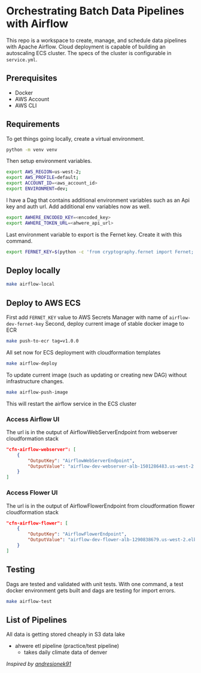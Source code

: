 # Orchestrating Batch Data Pipelines with Airflow

This repo is a workspace to create, manage, and schedule data pipelines with Apache Airflow. Cloud deployment is capable of building an autoscaling ECS cluster. The specs of the cluster is configurable in `service.yml`.

## Prerequisites
- Docker
- AWS Account
- AWS CLI

## Requirements
To get things going locally, create a virtual environment.
```bash
python -m venv venv
```
Then setup environment variables.
```bash
export AWS_REGION=us-west-2;
export AWS_PROFILE=default;
export ACCOUNT_ID=<aws_account_id>
export ENVIRONMENT=dev;
```
I have a Dag that contains additional environment variables such as an Api key and auth url. Add additional env variables now as well.
```bash
export AWHERE_ENCODED_KEY=<encoded_key>
export AWHERE_TOKEN_URL=<ahwere_api_url>
```
Last environment variable to export is the Fernet key. Create it with this command.
```bash
export FERNET_KEY=$(python -c 'from cryptography.fernet import Fernet; fernet_key = Fernet.generate_key().decode(); print(fernet_key)')
```

## Deploy locally
```bash
make airflow-local
```

## Deploy to AWS ECS
First add `FERNET_KEY` value to AWS Secrets Manager with name of `airflow-dev-fernet-key`
Second, deploy current image of stable docker image to ECR
```bash
make push-to-ecr tag=v1.0.0
```
All set now for ECS deployment with cloudformation templates
```bash
make airflow-deploy
```
To update current image (such as updating or creating new DAG) without infrastructure changes.
```bash
make airflow-push-image
```
This will restart the airflow service in the ECS cluster

### Access Airflow UI
The url is in the output of AirflowWebServerEndpoint from webserver cloudformation stack
```json
"cfn-airflow-webserver": [
    {
        "OutputKey": "AirflowWebServerEndpoint",
        "OutputValue": "airflow-dev-webserver-alb-1501286483.us-west-2.elb.amazonaws.com"
    }
]
```
### Access Flower UI
The url is in the output of AirflowFlowerEndpoint from cloudformation flower cloudformation stack
```json
"cfn-airflow-flower": [
    {
        "OutputKey": "AirflowFlowerEndpoint",
        "OutputValue": "airflow-dev-flower-alb-1290838679.us-west-2.elb.amazonaws.com"
    }
]
```

## Testing

Dags are tested and validated with unit tests. With one command, a test docker environment gets built and dags are testing for import errors.

```bash
make airflow-test
```

## List of Pipelines
All data is getting stored cheaply in S3 data lake

- ahwere etl pipeline (practice/test pipeline)
    - takes daily climate data of denver


*Inspired by [andresionek91](https://github.com/andresionek91/airflow-autoscaling-ecs)*